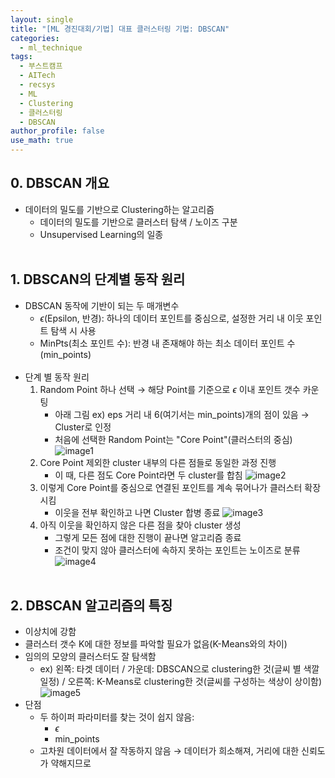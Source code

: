 ```yaml
---
layout: single
title: "[ML 경진대회/기법] 대표 클러스터링 기법: DBSCAN"
categories:
  - ml_technique
tags:
  - 부스트캠프
  - AITech
  - recsys
  - ML
  - Clustering
  - 클러스터링
  - DBSCAN
author_profile: false
use_math: true
---
```

## 0. DBSCAN 개요
- 데이터의 밀도를 기반으로 Clustering하는 알고리즘
	- 데이터의 밀도를 기반으로 클러스터 탐색 / 노이즈 구분
	- Unsupervised Learning의 일종<br><br>

## 1. DBSCAN의 단계별 동작 원리
- DBSCAN 동작에 기반이 되는 두 매개변수
	- $\epsilon$(Epsilon, 반경): 하나의 데이터 포인트를 중심으로, 설정한 거리 내 이웃 포인트 탐색 시 사용
	- MinPts(최소 포인트 수): 반경 내 존재해야 하는 최소 데이터 포인트 수(min_points)<br><br>
- 단계 별 동작 원리
	1. Random Point 하나 선택 → 해당 Point를 기준으로 $\epsilon$ 이내 포인트 갯수 카운팅
		- 아래 그림 ex) eps 거리 내 6(여기서는 min_points)개의 점이 있음 → Cluster로 인정
		- 처음에 선택한 Random Point는 "Core Point"(클러스터의 중심)
		![image1](../../images/2024-10-01-aitech-week8-10_4_3/image1.png)
	2. Core Point 제외한 cluster 내부의 다른 점들로 동일한 과정 진행
		- 이 때, 다른 점도 Core Point라면 두 cluster를 합침
		![image2](../../images/2024-10-01-aitech-week8-10_4_3/image2.png)
	3. 이렇게 Core Point를 중심으로 연결된 포인트를 계속 묶어나가 클러스터 확장시킴
		- 이웃을 전부 확인하고 나면 Cluster 합병 종료
		![image3](../../images/2024-10-01-aitech-week8-10_4_3/image3.png)
	4. 아직 이웃을 확인하지 않은 다른 점을 찾아 cluster 생성
		- 그렇게 모든 점에 대한 진행이 끝나면 알고리즘 종료
		- 조건이 맞지 않아 클러스터에 속하지 못하는 포인트는 노이즈로 분류
		![image4](../../images/2024-10-01-aitech-week8-10_4_3/image4.png)<br><br>

## 2. DBSCAN 알고리즘의 특징
- 이상치에 강함
- 클러스터 갯수 K에 대한 정보를 파악할 필요가 없음(K-Means와의 차이)
- 임의의 모양의 클러스터도 잘 탐색함
	- ex) 왼쪽: 타겟 데이터 / 가운데: DBSCAN으로 clustering한 것(글씨 별 색깔 일정) / 오른쪽: K-Means로 clustering한 것(글씨를 구성하는 색상이 상이함)
		![image5](../../images/2024-10-01-aitech-week8-10_4_3/image5.png)
- 단점
	- 두 하이퍼 파라미터를 찾는 것이 쉽지 않음:
		- $\epsilon$
		- min_points
	- 고차원 데이터에서 잘 작동하지 않음 → 데이터가 희소해져, 거리에 대한 신뢰도가 약해지므로<br><br>
